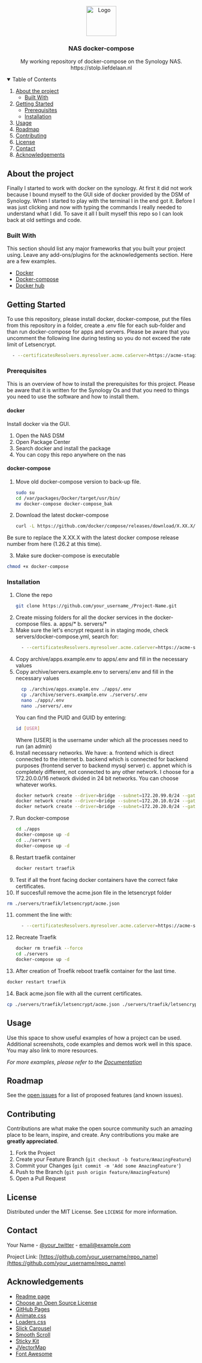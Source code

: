 <p align="center">
  <a href="https://git.vanenter.nl/bkrflo/NAS_docker-compose">
    <img src="https://git.vanenter.nl/repo-avatars/1-b3c2388c15b628a3faf3b2ea5a1dceb5" alt="Logo" width="80" height="80">
  </a>

  <h3 align="center">NAS docker-compose</h3>

  <p align="center">
    My working repository of docker-compose on the Synology NAS. https://stolp.liefdelaan.nl
  </p>
</p>

<!-- TABLE OF CONTENTS -->
<details open="open">
  <summary>Table of Contents</summary>
  <ol>
    <li>
      <a href="#about-the-project">About the project</a>
      <ul>
        <li><a href="#built-with">Built With</a></li>
      </ul>
    </li>
    <li>
      <a href="#getting-started">Getting Started</a>
      <ul>
        <li><a href="#prerequisites">Prerequisites</a></li>
        <li><a href="#installation">Installation</a></li>
      </ul>
    </li>
    <li><a href="#usage">Usage</a></li>
    <li><a href="#roadmap">Roadmap</a></li>
    <li><a href="#contributing">Contributing</a></li>
    <li><a href="#license">License</a></li>
    <li><a href="#contact">Contact</a></li>
    <li><a href="#acknowledgements">Acknowledgements</a></li>
  </ol>
</details>



<!-- About the project -->
## About the project

Finally I started to work with docker on the synology. At first it did not work because I bound myself to the GUI side of docker provided by the DSM of Synology. When I started to play with the terminal I in the end got it. Before I was just clicking and now with typing the commands I really needed to understand what I did. To save it all I built myself this repo so I can look back at old settings and code.

### Built With

This section should list any major frameworks that you built your project using. Leave any add-ons/plugins for the acknowledgements section. Here are a few examples.
* [Docker](https://www.docker.com)
* [Docker-compose](https://docs.docker.com/compose/)
* [Docker hub](https://hub.docker.com)


<!-- GETTING STARTED -->
## Getting Started

To use this repository, please install docker, docker-compose, put the files from this repository in a folder, create a .env file for each sub-folder and than run docker-compose for apps and servers. Please be aware that you uncomment the following line during testing so you do not exceed the rate limit of Letsencrypt.
```sh
  - --certificatesResolvers.myresolver.acme.caServer=https://acme-staging-v02.api.letsencrypt.org/directory
```
### Prerequisites

This is an overview of how to install the prerequisites for this project. Please be aware that it is written for the Synology Os and that you need to  things you need to use the software and how to install them.
#### docker
Install docker via the GUI.
1. Open the NAS DSM
2. Open Package Center
3. Search docker and install the package
4. You can copy this repo anywhere on the nas

#### docker-compose
1. Move old docker-compose version to back-up file.
   ```sh
   sudo su
   cd /var/packages/Docker/target/usr/bin/
   mv docker-compose docker-compose_bak
   ```
2. Download the latest docker-compose
   ```sh
   curl -L https://github.com/docker/compose/releases/download/X.XX.X/docker-compose-`uname -s`-`uname -m` -o docker-compose
   ```
Be sure to replace the X.XX.X with the latest docker compose release number from here (1.26.2 at this time).

3. Make sure docker-compose is executable
```sh
chmod +x docker-compose
```

### Installation

1. Clone the repo
   ```sh
   git clone https://github.com/your_username_/Project-Name.git
   ```
2. Create missing folders for all the docker services in the docker-compose files.
    a. apps/*
    b. servers/*
3. Make sure the let's encrypt request is in staging mode, check servers/docker-compose.yml, search for:
    ```sh
      - --certificatesResolvers.myresolver.acme.caServer=https://acme-staging-v02.api.letsencrypt.org/directory
    ```
4. Copy archive/apps.example.env to apps/.env and fill in the necessary values
5. Copy archive/servers.example.env to servers/.env and fill in the necessary values
   ```sh
     cp ./archive/apps.example.env ./apps/.env
     cp ./archive/servers.example.env ./servers/.env
     nano ./apps/.env
     nano ./servers/.env
   ```
   You can find the PUID and GUID by entering:
   ```sh
   id [USER]
   ```
   Where [USER] is the username under which all the processes need to run (an admin)
6. Install necessary networks. We have: 
    a. frontend which is direct connected to the internet
    b. backend which is connected for backend purposes (frontend server to backend mysql server)
    c. appnet which is completely different, not connected to any other network.
   I choose for a 172.20.0.0/16 network divided in 24 bit networks. You can choose whatever works. 
   ```sh
   docker network create --driver=bridge --subnet=172.20.99.0/24 --gateway=172.20.99.1 --attachable frontend
   docker network create --driver=bridge --subnet=172.20.10.0/24 --gateway=172.20.99.1 --attachable backend
   docker network create --driver=bridge --subnet=172.20.20.0/24 --gateway=172.20.99.1 --attachable appnet
   ```
7. Run docker-compose
   ```sh
   cd ./apps
   docker-compose up -d
   cd ../servers
   docker-compose up -d
   ```
8. Restart traefik container
   ```sh
   docker restart traefik
   ```
9. Test if all the front facing docker containers have the correct fake certificates.
10. If succesfull remove the acme.json file in the letsencrypt folder
   ```sh
   rm ./servers/traefik/letsencrypt/acme.json
   ```
11. comment the line with:
    ```sh
      - --certificatesResolvers.myresolver.acme.caServer=https://acme-staging-v02.api.letsencrypt.org/directory
    ```
12. Recreate Traefik
    ```sh
    docker rm traefik --force
    cd ./servers
    docker-compose up -d
    ```
13. After creation of Troefik reboot traefik container for the last time.
   ```sh
   docker restart traefik
   ```
14. Back acme.json file with all the current certificates.
   ```sh
   cp ./servers/traefik/letsencrypt/acme.json ./servers/traefik/letsencrypt/acme.backup.json
   ```

<!-- USAGE EXAMPLES -->
## Usage

Use this space to show useful examples of how a project can be used. Additional screenshots, code examples and demos work well in this space. You may also link to more resources.

_For more examples, please refer to the [Documentation](https://example.com)_



<!-- ROADMAP -->
## Roadmap

See the [open issues](https://github.com/othneildrew/Best-README-Template/issues) for a list of proposed features (and known issues).



<!-- CONTRIBUTING -->
## Contributing

Contributions are what make the open source community such an amazing place to be learn, inspire, and create. Any contributions you make are **greatly appreciated**.

1. Fork the Project
2. Create your Feature Branch (`git checkout -b feature/AmazingFeature`)
3. Commit your Changes (`git commit -m 'Add some AmazingFeature'`)
4. Push to the Branch (`git push origin feature/AmazingFeature`)
5. Open a Pull Request



<!-- LICENSE -->
## License

Distributed under the MIT License. See `LICENSE` for more information.



<!-- CONTACT -->
## Contact

Your Name - [@your_twitter](https://twitter.com/your_username) - email@example.com

Project Link: [https://github.com/your_username/repo_name](https://github.com/your_username/repo_name)



<!-- ACKNOWLEDGEMENTS -->
## Acknowledgements
* [Readme page](https://github.com/othneildrew/Best-README-Template)
* [Choose an Open Source License](https://choosealicense.com)
* [GitHub Pages](https://pages.github.com)
* [Animate.css](https://daneden.github.io/animate.css)
* [Loaders.css](https://connoratherton.com/loaders)
* [Slick Carousel](https://kenwheeler.github.io/slick)
* [Smooth Scroll](https://github.com/cferdinandi/smooth-scroll)
* [Sticky Kit](http://leafo.net/sticky-kit)
* [JVectorMap](http://jvectormap.com)
* [Font Awesome](https://fontawesome.com)





<!-- MARKDOWN LINKS & IMAGES -->
<!-- https://www.markdownguide.org/basic-syntax/#reference-style-links -->
[contributors-shield]: https://img.shields.io/github/contributors/othneildrew/Best-README-Template.svg?style=for-the-badge
[contributors-url]: https://github.com/othneildrew/Best-README-Template/graphs/contributors
[forks-shield]: https://img.shields.io/github/forks/othneildrew/Best-README-Template.svg?style=for-the-badge
[forks-url]: https://github.com/othneildrew/Best-README-Template/network/members
[stars-shield]: https://img.shields.io/github/stars/othneildrew/Best-README-Template.svg?style=for-the-badge
[stars-url]: https://github.com/othneildrew/Best-README-Template/stargazers
[issues-shield]: https://img.shields.io/github/issues/othneildrew/Best-README-Template.svg?style=for-the-badge
[issues-url]: https://github.com/othneildrew/Best-README-Template/issues
[license-shield]: https://img.shields.io/github/license/othneildrew/Best-README-Template.svg?style=for-the-badge
[license-url]: https://github.com/othneildrew/Best-README-Template/blob/master/LICENSE.txt
[linkedin-shield]: https://img.shields.io/badge/-LinkedIn-black.svg?style=for-the-badge&logo=linkedin&colorB=555
[linkedin-url]: https://linkedin.com/in/othneildrew
[product-screenshot]: images/screenshot.png